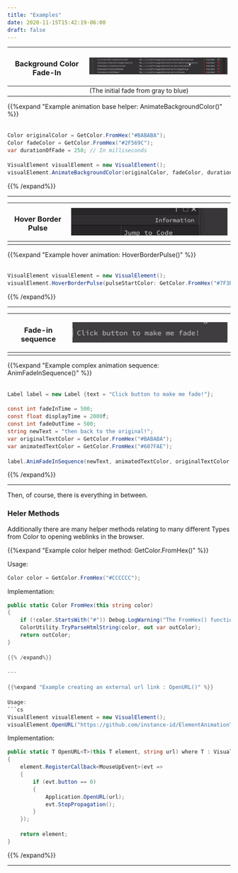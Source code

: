 ```yaml
---
title: "Examples"
date: 2020-11-15T15:42:19-06:00
draft: false
---
```



| <h3> Background Color Fade-In </h3> | ![bg](/images/eatk/instructions/background_fade_example.gif) |
| ----------------------------------- | ------------------------------------------------------------ |
|                                     | (The initial fade from gray to blue)                         |

{{%expand "Example animation base helper: AnimateBackgroundColor()" %}}

```cs

Color originalColor = GetColor.FromHex("#BABABA");
Color fadeColor = GetColor.FromHex("#2F569C");
var durationOfFade = 250; // In milliseconds

VisualElement visualElement = new VisualElement();
visualElement.AnimateBackgroundColor(originalColor, fadeColor, durationOfFade);

```

{{% /expand%}}

---

| <h3> Hover Border Pulse </h3> | ![bg](/images/eatk/instructions/hoverborderpulse_example.gif) |
| ----------------------------- | ------------------------------------------------------------- |
|                               |                                                               |

{{%expand "Example hover animation: HoverBorderPulse()" %}}

```cs

VisualElement visualElement = new VisualElement();
visualElement.HoverBorderPulse(pulseStartColor: GetColor.FromHex("#7F3B3A"), pulseEndColor: GetColor.FromHex("#2F569C"), colorDuration: 500);  

```

{{% /expand%}}

---

| <h3> Fade-in sequence </h3> | ![bg](/images/eatk/instructions/fade_example.gif) |
| --------------------------- | ------------------------------------------------- |
|                             |                                                   |

{{%expand "Example complex animation sequence: AnimFadeInSequence()" %}}

```cs

Label label = new Label {text = "Click button to make me fade!"};

const int fadeInTime = 500;
const float displayTime = 2000f;
const int fadeOutTime = 500;
string newText = "then back to the original!";
var originalTextColor = GetColor.FromHex("#BABABA");
var animatedTextColor = GetColor.FromHex("#607FAE");

label.AnimFadeInSequence(newText, animatedTextColor, originalTextColor, fadeInTime, displayTime, fadeOutTime);

```

{{% /expand%}}

---

Then, of course, there is everything in between.

### Heler Methods

Additionally there are many helper methods relating to many different Types from Color to opening weblinks in the browser.

{{%expand "Example color helper method: GetColor.FromHex()" %}}

Usage:
```cs 
Color color = GetColor.FromHex("#CCCCCC");
```

Implementation:

```cs
public static Color FromHex(this string color)
{
    if (!color.StartsWith("#")) Debug.LogWarning("The FromHex() function must be used on a hexadecimal string beginning with #");
    ColorUtility.TryParseHtmlString(color, out var outColor);
    return outColor;
}

{{% /expand%}}

---

{{%expand "Example creating an external url link : OpenURL()" %}}

Usage:
```cs 
VisualElement visualElement = new VisualElement();
visualElement.OpenURL("https://github.com/instance-id/ElementAnimationToolkit");
```

Implementation:

```cs
public static T OpenURL<T>(this T element, string url) where T : VisualElement
{
    element.RegisterCallback<MouseUpEvent>(evt =>
    {
        if (evt.button == 0)
        {
            Application.OpenURL(url);
            evt.StopPropagation();
        }
    });

    return element;
}
```

{{% /expand%}}

---
